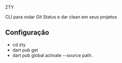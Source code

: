 ZTY

CLI para rodar Git Status e dar clean em seus projetos


## Configuração

- cd zty
- dart pub get
- dart pub global activate --source path .
